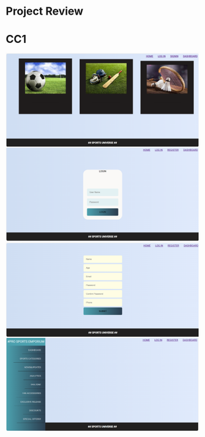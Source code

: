 # Project Review
# CC1
<img src="https://github.com/Santhanakumar2804/React_IRC/blob/main/project/Project%20cc1%20react/Page1.png"/>
<img src="https://github.com/Santhanakumar2804/React_IRC/blob/main/project/Project%20cc1%20react/Page2.png"/>
<img src="https://github.com/Santhanakumar2804/React_IRC/blob/main/project/Project%20cc1%20react/Page3.png"/>
<img src="https://github.com/Santhanakumar2804/React_IRC/blob/main/project/Project%20cc1%20react/Page4.png"/>
